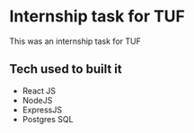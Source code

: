 # Internship task for TUF
This was an internship task for TUF
## Tech used to built it
- React JS
- NodeJS
- ExpressJS
- Postgres SQL
